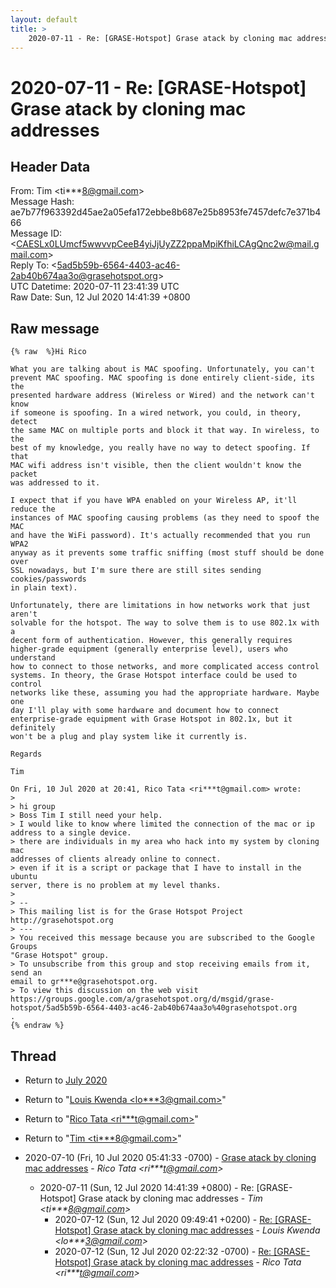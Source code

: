 ```yaml
---
layout: default
title: >
    2020-07-11 - Re: [GRASE-Hotspot] Grase atack by cloning mac addresses
---
```


# 2020-07-11 - Re: [GRASE-Hotspot] Grase atack by cloning mac addresses

## Header Data

From: Tim \<ti***8@gmail.com\><br>
Message Hash: ae7b77f963392d45ae2a05efa172ebbe8b687e25b8953fe7457defc7e371b466<br>
Message ID: \<CAESLx0LUmcf5wwvvpCeeB4yiJjUyZZ2ppaMpiKfhiLCAgQnc2w@mail.gmail.com\><br>
Reply To: \<5ad5b59b-6564-4403-ac46-2ab40b674aa3o@grasehotspot.org\><br>
UTC Datetime: 2020-07-11 23:41:39 UTC<br>
Raw Date: Sun, 12 Jul 2020 14:41:39 +0800<br>

## Raw message

```
{% raw  %}Hi Rico

What you are talking about is MAC spoofing. Unfortunately, you can't
prevent MAC spoofing. MAC spoofing is done entirely client-side, its the
presented hardware address (Wireless or Wired) and the network can't know
if someone is spoofing. In a wired network, you could, in theory, detect
the same MAC on multiple ports and block it that way. In wireless, to the
best of my knowledge, you really have no way to detect spoofing. If that
MAC wifi address isn't visible, then the client wouldn't know the packet
was addressed to it.

I expect that if you have WPA enabled on your Wireless AP, it'll reduce the
instances of MAC spoofing causing problems (as they need to spoof the MAC
and have the WiFi password). It's actually recommended that you run WPA2
anyway as it prevents some traffic sniffing (most stuff should be done over
SSL nowadays, but I'm sure there are still sites sending cookies/passwords
in plain text).

Unfortunately, there are limitations in how networks work that just aren't
solvable for the hotspot. The way to solve them is to use 802.1x with a
decent form of authentication. However, this generally requires
higher-grade equipment (generally enterprise level), users who understand
how to connect to those networks, and more complicated access control
systems. In theory, the Grase Hotspot interface could be used to control
networks like these, assuming you had the appropriate hardware. Maybe one
day I'll play with some hardware and document how to connect
enterprise-grade equipment with Grase Hotspot in 802.1x, but it definitely
won't be a plug and play system like it currently is.

Regards

Tim

On Fri, 10 Jul 2020 at 20:41, Rico Tata <ri***t@gmail.com> wrote:
>
> hi group
> Boss Tim I still need your help.
> I would like to know where limited the connection of the mac or ip
address to a single device.
> there are individuals in my area who hack into my system by cloning mac
addresses of clients already online to connect.
> even if it is a script or package that I have to install in the ubuntu
server, there is no problem at my level thanks.
>
> --
> This mailing list is for the Grase Hotspot Project http://grasehotspot.org
> ---
> You received this message because you are subscribed to the Google Groups
"Grase Hotspot" group.
> To unsubscribe from this group and stop receiving emails from it, send an
email to gr***e@grasehotspot.org.
> To view this discussion on the web visit
https://groups.google.com/a/grasehotspot.org/d/msgid/grase-hotspot/5ad5b59b-6564-4403-ac46-2ab40b674aa3o%40grasehotspot.org
.
{% endraw %}
```

## Thread

+ Return to [July 2020](/archive/2020/07)

+ Return to "[Louis Kwenda <lo***3<span>@</span>gmail.com>](/authors/lo___3_at_gmail_com)"
+ Return to "[Rico Tata <ri***t<span>@</span>gmail.com>](/authors/ri___t_at_gmail_com)"
+ Return to "[Tim <ti***8<span>@</span>gmail.com>](/authors/ti___8_at_gmail_com)"

+ 2020-07-10 (Fri, 10 Jul 2020 05:41:33 -0700) - [Grase atack by cloning mac addresses](/archive/2020/07/87368eeb080f112642f3a366612f03bf9d3a177456001998225ea6b82b628d30) - _Rico Tata \<ri***t@gmail.com\>_
  + 2020-07-11 (Sun, 12 Jul 2020 14:41:39 +0800) - Re: [GRASE-Hotspot] Grase atack by cloning mac addresses - _Tim \<ti***8@gmail.com\>_
    + 2020-07-12 (Sun, 12 Jul 2020 09:49:41 +0200) - [Re: [GRASE-Hotspot] Grase atack by cloning mac addresses](/archive/2020/07/56dfab91d8a47ef3472e5e9c61a28d782501dd268570a7e6b082afaf329583bf) - _Louis Kwenda \<lo***3@gmail.com\>_
    + 2020-07-12 (Sun, 12 Jul 2020 02:22:32 -0700) - [Re: [GRASE-Hotspot] Grase atack by cloning mac addresses](/archive/2020/07/88c9a79f5ac982019dea5d91fa588e3f0cad0a96db4ad85b104de4679e7d2230) - _Rico Tata \<ri***t@gmail.com\>_

